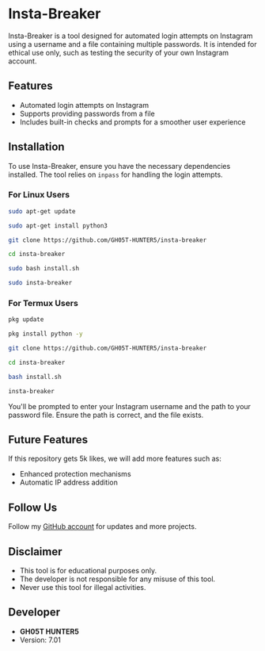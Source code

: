 # Insta-Breaker

Insta-Breaker is a tool designed for automated login attempts on Instagram using a username and a file containing multiple passwords. It is intended for ethical use only, such as testing the security of your own Instagram account.

## Features

- Automated login attempts on Instagram
- Supports providing passwords from a file
- Includes built-in checks and prompts for a smoother user experience

## Installation

To use Insta-Breaker, ensure you have the necessary dependencies installed. The tool relies on `inpass` for handling the login attempts.

### For Linux Users

```bash
sudo apt-get update
```
```bash
sudo apt-get install python3
```
```bash
git clone https://github.com/GH05T-HUNTER5/insta-breaker
```
```bash
cd insta-breaker
```
```bash
sudo bash install.sh
```
```bash
sudo insta-breaker
```

### For Termux Users

```bash
pkg update
```
```bash
pkg install python -y
```
```bash
git clone https://github.com/GH05T-HUNTER5/insta-breaker
```
```bash
cd insta-breaker
```
```bash
bash install.sh
```
```bash
insta-breaker
```

You'll be prompted to enter your Instagram username and the path to your password file. Ensure the path is correct, and the file exists.

## Future Features

If this repository gets 5k likes, we will add more features such as:

- Enhanced protection mechanisms
- Automatic IP address addition

## Follow Us

Follow my [GitHub account](https://github.com/GH05T-HUNTER5) for updates and more projects.

## Disclaimer

- This tool is for educational purposes only.
- The developer is not responsible for any misuse of this tool.
- Never use this tool for illegal activities.

## Developer

- **GH05T HUNTER5**
- Version: 7.01
